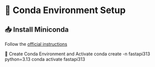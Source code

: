 # 🐍 Conda Environment Setup

## 📥 Install Miniconda

Follow the [official instructions](https://www.anaconda.com/docs/getting-started/miniconda/install#linux)

🧪 Create Conda Environment and Activate
conda create -n fastapi313 python=3.13
conda activate fastapi313
